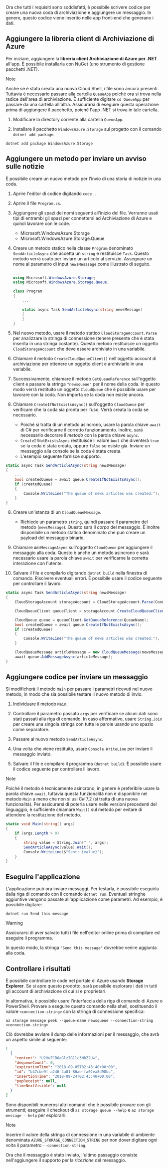 Ora che tutti i requisiti sono soddisfatti, è possibile scrivere codice per creare una nuova coda di archiviazione e aggiungere un messaggio. In genere, questo codice viene inserito nelle app front-end che generano i dati.

## <a name="add-the-client-library-for-azure-storage"></a>Aggiungere la libreria client di Archiviazione di Azure

Per iniziare, aggiungere la **libreria client Archiviazione di Azure per .NET** all'app. È possibile installarla con NuGet (uno strumento di gestione pacchetti .NET). 

> [!NOTE]
> Anche se è stata creata una nuova Cloud Shell, i file sono ancora presenti. Tuttavia è necessario passare alla cartella `QueueApp` poiché ora si trova nella radice dell'area di archiviazione. È sufficiente digitare `cd QueueApp` per passare da una cartella all'altra. Assicurarsi di eseguire questa operazione prima di aggiungere il pacchetto, poiché l'app .NET si trova in tale cartella.

1. Modificare la directory corrente alla cartella `QueueApp`.

2. Installare il pacchetto `WindowsAzure.Storage` sul progetto con il comando `dotnet add package`.

```azurecli
dotnet add package WindowsAzure.Storage
```

## <a name="add-a-method-to-send-a-news-alert"></a>Aggiungere un metodo per inviare un avviso sulle notizie

È possibile creare un nuovo metodo per l'invio di una storia di notizie in una coda.

1. Aprire l'editor di codice digitando `code .`

2. Aprire il file `Program.cs`.

3. Aggiungere gli spazi dei nomi seguenti all'inizio del file. Verranno usati tipi di entrambi gli spazi per connettersi ad Archiviazione di Azure e quindi lavorare con le code.
    - Microsoft.WindowsAzure.Storage
    - Microsoft.WindowsAzure.Storage.Queue


3. Creare un metodo statico nella classe `Program` denominato `SendArticleAsync` che accetta un `string` e restituisce `Task`. Questo metodo verrà usato per inviare un articolo al servizio. Assegnare un nome al parametro di input `newsMesasage` come illustrato di seguito.

    ```csharp
    ...
    using Microsoft.WindowsAzure.Storage;
    using Microsoft.WindowsAzure.Storage.Queue; 
    
    class Program
    {
        ...
    
        static async Task SendArticleAsync(string newsMessage)
        {
        }
    }
    ```
    
4. Nel nuovo metodo, usare il metodo statico `CloudStorageAccount.Parse` per analizzare la stringa di connessione (tenere presente che è stata inserita in una stringa costante). Questo metodo restituisce un oggetto `CloudStorageAccount` che deve essere archiviato in una variabile.

5. Chiamare il metodo `CreateCloudQueueClient()` nell'oggetto account di archiviazione per ottenere un oggetto client e archiviarlo in una variabile.

6. Successivamente, chiamare il metodo `GetQueueReference` sull'oggetto client e passare la stringa `"newsqueue"` per il nome della coda. In questo modo verrà restituito un oggetto `CloudQueue` che è possibile usare per lavorare con la coda. Non importa se la coda non esiste ancora.

7. Chiamare `CreateIfNotExistsAsync()` sull'oggetto `CloudQueue` per verificare che la coda sia pronta per l'uso. Verrà creata la coda se necessario.
    - Poiché si tratta di un metodo asincrono, usare la parola chiave `await` di C# per verificarne il corretto funzionamento. Inoltre, sarà necessario decorare il _metodo_ con la parola chiave `async`. 
    - `CreateIfNotExistsAsync` restituisce il valore `bool` che diventerà `true` se la coda è stata creata, oppure `false` se esiste già. Inviare un messaggio alla console se la coda è stata creata.
    - L'esempio seguente fornisce supporto.

```csharp
static async Task SendArticleAsync(string newsMessage)
{
    ...
    bool createdQueue = await queue.CreateIfNotExistsAsync();
    if (createdQueue)
    {
        Console.WriteLine("The queue of news articles was created.");
    }
}
```

8. Creare un'istanza di un `CloudQueueMessage`. 
    - Richiede un parametro `string`, quindi passare il parametro del metodo (`newsMessage`). Questo sarà il _corpo_ del messaggio. È inoltre disponibile un metodo statico denominato che può creare un payload del messaggio binario.
    

9. Chiamare `AddMessageAsync` sull'oggetto `CloudQueue` per aggiungere il messaggio alla coda. Questo è anche un metodo asincrono e sarà necessario usare la parola chiave `await` per verificarne la corretta interazione con l'utente.

10. Salvare il file e compilarlo digitando `dotnet build` nella finestra di comando. Risolvere eventuali errori. È possibile usare il codice seguente per controllare il lavoro.

```csharp
static async Task SendArticleAsync(string newsMessage)
{
    CloudStorageAccount storageAccount = CloudStorageAccount.Parse(ConnectionString);

    CloudQueueClient queueClient = storageAccount.CreateCloudQueueClient();

    CloudQueue queue = queueClient.GetQueueReference(QueueName);
    bool createdQueue = await queue.CreateIfNotExistsAsync();
    if (createdQueue)
    {
        Console.WriteLine("The queue of news articles was created.");
    }

    CloudQueueMessage articleMessage = new CloudQueueMessage(newsMessage);
    await queue.AddMessageAsync(articleMessage);
}
```

## <a name="add-code-to-send-a-message"></a>Aggiungere codice per inviare un messaggio

Si modificherà il metodo `Main` per passare i parametri ricevuti nel nuovo metodo, in modo che sia possibile testare il nuovo metodo di invio.

1. Individuare il metodo `Main`.

2. Controllare il parametro passato `args` per verificare se alcuni dati sono stati passati alla riga di comando. In caso affermativo, usare `String.Join` per creare una singola stringa con tutte le parole usando uno spazio come separatore.

3. Passare al nuovo metodo `SendArticleAsync`. 

4. Una volta che viene restituito, usare `Console.WriteLine` per inviare il messaggio inviato.

5. Salvare il file e compilare il programma (`dotnet build`). È possibile usare il codice seguente per controllare il lavoro.

> [!NOTE]
> Poiché il metodo è tecnicamente asincrono, in genere è preferibile usare la parola chiave `await`, tuttavia questa funzionalità non è disponibile nel metodo `Main` a meno che non si usi C# 7.2 (si tratta di una nuova funzionalità). Per assicurarsi di poterla usare nelle versioni precedenti del linguaggio, è sufficiente chiamare `Wait()` sul metodo per evitare di attendere la restituzione del metodo.

```csharp
static void Main(string[] args)
{
    if (args.Length > 0)
    {
        string value = String.Join(" ", args);
        SendArticleAsync(value).Wait();
        Console.WriteLine($"Sent: {value}");
    }
}
```

## <a name="execute-the-application"></a>Eseguire l'applicazione

L'applicazione può ora inviare messaggi. Per testarla, è possibile eseguirla dalla riga di comando con il comando `dotnet run`. Eventuali stringhe aggiuntive vengono passate all'applicazione come parametri. Ad esempio, è possibile digitare:

```azurecli
dotnet run Send this message
```

> [!WARNING]
> Assicurarsi di aver salvato tutti i file nell'editor online prima di compilare ed eseguire il programma.

In questo modo, la stringa `"Send this message"` dovrebbe venire aggiunta alla coda.

## <a name="check-your-results"></a>Controllare i risultati

È possibile controllare le code nel portale di Azure usando **Storage Explorer**. Se si apre questo prodotto, sarà possibile esplorare i dati in tutti gli account di archiviazione di cui si è proprietari.

In alternativa, è possibile usare l'interfaccia della riga di comando di Azure o PowerShell. Provare a eseguire questo comando nella shell, sostituendo il valore `<connection-string>` con la stringa di connessione specifica:

```azurecli
az storage message peek --queue-name newsqueue --connection-string <connection-string> 
```

Ciò dovrebbe avviare il dump delle informazioni per il messaggio, che avrà un aspetto simile al seguente:

```json
[
  {
    "content": "U2VuZCB0aGlzIG1lc3NhZ2U=",
    "dequeueCount": 0,
    "expirationTime": "2018-09-05T02:43:40+00:00",
    "id": "b47cbe9f-a246-4a81-86ae-fa02ea8d98bc",
    "insertionTime": "2018-09-24T02:43:40+00:00",
    "popReceipt": null,
    "timeNextVisible": null
  }
]
```

Sono disponibili numerosi altri comandi che è possibile provare con gli strumenti; eseguire il checkout di `az storage queue --help` e `az storage message --help` per esplorarli.

> [!NOTE]
> Inserire il valore della stringa di connessione in una variabile di ambiente denominata `AZURE_STORAGE_CONNECTION_STRING` per non dover digitare ogni volta il parametro `--connection-string`.

Ora che il messaggio è stato inviato, l'ultimo passaggio consiste nell'aggiungere il supporto per la _ricezione_ del messaggio.